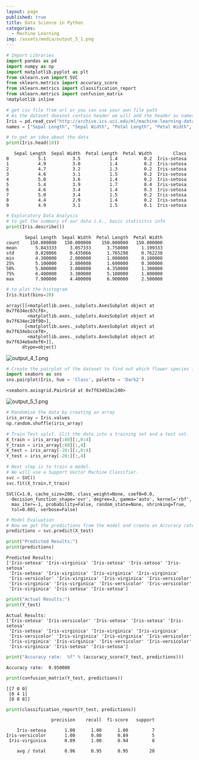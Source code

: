 ```yaml
---
layout: page
published: true
title: Data Science in Python
categories:
  - Machine Learning
img: /assets/media/output_5_1.png
---
```



```python
# Import Libraries
import pandas as pd
import numpy as np
import matplotlib.pyplot as plt
from sklearn.svm import SVC
from sklearn.metrics import accuracy_score
from sklearn.metrics import classification_report
from sklearn.metrics import confusion_matrix
%matplotlib inline
```


```python
# get csv file from url or you can use your own file path 
# As the dataset doesnot contain header we will add the header as names
Iris = pd.read_csv("http://archive.ics.uci.edu/ml/machine-learning-databases/iris/bezdekIris.data",
names = ["Sepal Length", "Sepal Width", "Petal Length", "Petal Width", "Class"])
```


```python
# to get an idea about the data
print(Iris.head(10))
```

       Sepal Length  Sepal Width  Petal Length  Petal Width        Class
    0           5.1          3.5           1.4          0.2  Iris-setosa
    1           4.9          3.0           1.4          0.2  Iris-setosa
    2           4.7          3.2           1.3          0.2  Iris-setosa
    3           4.6          3.1           1.5          0.2  Iris-setosa
    4           5.0          3.6           1.4          0.2  Iris-setosa
    5           5.4          3.9           1.7          0.4  Iris-setosa
    6           4.6          3.4           1.4          0.3  Iris-setosa
    7           5.0          3.4           1.5          0.2  Iris-setosa
    8           4.4          2.9           1.4          0.2  Iris-setosa
    9           4.9          3.1           1.5          0.1  Iris-setosa



```python
# Exploratory Data Analysis
# to get the summary of our data i.e., basic statisitcs info 
print(Iris.describe())
```

           Sepal Length  Sepal Width  Petal Length  Petal Width
    count    150.000000   150.000000    150.000000   150.000000
    mean       5.843333     3.057333      3.758000     1.199333
    std        0.828066     0.435866      1.765298     0.762238
    min        4.300000     2.000000      1.000000     0.100000
    25%        5.100000     2.800000      1.600000     0.300000
    50%        5.800000     3.000000      4.350000     1.300000
    75%        6.400000     3.300000      5.100000     1.800000
    max        7.900000     4.400000      6.900000     2.500000



```python
# to plot the histogram
Iris.hist(bins=20)
```




    array([[<matplotlib.axes._subplots.AxesSubplot object at 0x7f634ec67cf8>,
            <matplotlib.axes._subplots.AxesSubplot object at 0x7f634ec28f98>],
           [<matplotlib.axes._subplots.AxesSubplot object at 0x7f634ebccef0>,
            <matplotlib.axes._subplots.AxesSubplot object at 0x7f634ebedef0>]],
          dtype=object)



![output_4_1.png]({{site.baseurl}}/assets/media/output_4_1.png)



```python
# Create the pairplot of the dataset to find out which flower species is most separable
import seaborn as sns
sns.pairplot(Iris, hue = 'Class', palette = 'Dark2')
```




    <seaborn.axisgrid.PairGrid at 0x7f63492ac240>




![output_5_1.png]({{site.baseurl}}/assets/media/output_5_1.png)



```python
# Randomise the data by creating an array
iris_array = Iris.values
np.random.shuffle(iris_array)
```


```python
# Train Test split. Slit the data into a training set and a test set.
X_train = iris_array[:80][:,0:4]
Y_train = iris_array[:80][:,4]
X_test = iris_array[-20:][:,0:4]
Y_test = iris_array[-20:][:,4]
```


```python
# Next step is to train a model.
# We will use a Support Vector Machine Classifier.
svc = SVC()
svc.fit(X_train,Y_train)
```




    SVC(C=1.0, cache_size=200, class_weight=None, coef0=0.0,
      decision_function_shape='ovr', degree=3, gamma='auto', kernel='rbf',
      max_iter=-1, probability=False, random_state=None, shrinking=True,
      tol=0.001, verbose=False)




```python
# Model Evaluation
# Now we get the predictions from the model and create an Accuracy rate
predictions = svc.predict(X_test)

print("Predicted Results:")
print(predictions)
```

    Predicted Results:
    ['Iris-setosa' 'Iris-virginica' 'Iris-setosa' 'Iris-setosa' 'Iris-setosa'
     'Iris-setosa' 'Iris-virginica' 'Iris-virginica' 'Iris-virginica'
     'Iris-versicolor' 'Iris-virginica' 'Iris-virginica' 'Iris-versicolor'
     'Iris-virginica' 'Iris-virginica' 'Iris-versicolor' 'Iris-versicolor'
     'Iris-virginica' 'Iris-setosa' 'Iris-setosa']



```python
print("Actual Results:")
print(Y_test)
```

    Actual Results:
    ['Iris-setosa' 'Iris-versicolor' 'Iris-setosa' 'Iris-setosa' 'Iris-setosa'
     'Iris-setosa' 'Iris-virginica' 'Iris-virginica' 'Iris-virginica'
     'Iris-versicolor' 'Iris-virginica' 'Iris-virginica' 'Iris-versicolor'
     'Iris-virginica' 'Iris-virginica' 'Iris-versicolor' 'Iris-versicolor'
     'Iris-virginica' 'Iris-setosa' 'Iris-setosa']



```python
print("Accuracy rate:  %f" % (accuracy_score(Y_test, predictions)))
```

    Accuracy rate:  0.950000



```python
print(confusion_matrix(Y_test, predictions))
```

    [[7 0 0]
     [0 4 1]
     [0 0 8]]



```python
print(classification_report(Y_test, predictions))
```

                     precision    recall  f1-score   support
    
        Iris-setosa       1.00      1.00      1.00         7
    Iris-versicolor       1.00      0.80      0.89         5
     Iris-virginica       0.89      1.00      0.94         8
    
        avg / total       0.96      0.95      0.95        20
